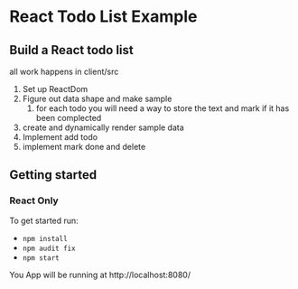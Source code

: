# React Todo List Example

## Build a React todo list

all work happens in client/src

1. Set up ReactDom
2. Figure out data shape and make sample
   1. for each todo you will need a way to store the text and mark if it has been complected
3. create and dynamically render sample data
4. Implement add todo
5. implement mark done and delete

## Getting started

### React Only

To get started run:

- `npm install`
- `npm audit fix`
- `npm start`

You App will be running at http://localhost:8080/
